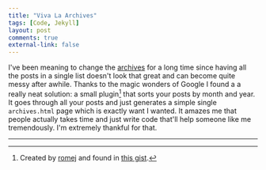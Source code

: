 ```yaml
--- 
title: "Viva La Archives"
tags: [Code, Jekyll]
layout: post
comments: true
external-link: false
---
```


I've been meaning to change the [archives](/archives "Archives") for a long time since having all the posts in a single list doesn't look that great and can become quite messy after awhile. Thanks to the magic wonders of Google I found a a really neat solution: a small plugin[^20121111-1] that sorts your posts by month and year. It goes through all your posts and just generates a simple single `archives.html` page which is exactly want I wanted. It amazes me that people actually takes time and just write code that'll help someone like me tremendously. I'm extremely thankful for that.

***

[^20121111-1]: Created by [romej](http://romej.com "http://romej.com/") and found in [this gist](https://gist.github.com/1994881 "Jekyll generator plugin to group posts by month for archives page").
